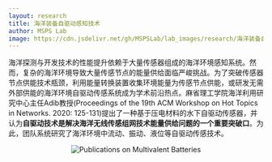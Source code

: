 ```yaml
---
layout: research
title: 海洋装备自驱动感知技术
author: MSPS Lab
image: https://cdn.jsdelivr.net/gh/MSPSLab/lab_images/research/海洋装备自驱动感知技术_pic.png
---
```


海洋探测与开发技术的性能提升依赖于大量传感器组成的海洋环境感知系统。然而，复杂的海洋环境导致大量传感节点的能量供给面临严峻挑战。为了突破传感器节点供能技术瓶颈，利用能量转换装置收集环境能量为传感节点供能，或研发无需外部供能的海洋环境自驱动传感系统成为学术前沿热点。麻省理工学院海洋利用研究中心主任Adib教授(Proceedings of the 19th ACM Workshop on Hot Topics in Networks. 2020: 125-131)提出了一种基于压电材料的水下自驱动传感器，并认为**自驱动技术是解决海洋无线传感组网技术能量供给问题的一个重要突破口**。为此，团队系统研究了海洋环境中流动、振动、液位等自驱动传感技术。
<br>
<p style="text-align:center;">
<img class="center-block" style="margin:auto;" src="https://cdn.jsdelivr.net/gh/MSPSLab/lab_images/research/海洋装备自驱动感知技术_pic.png" alt="Publications on Multivalent Batteries"/>
</p>